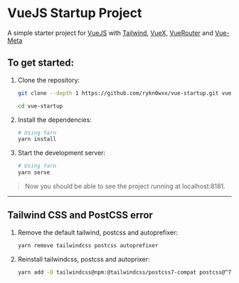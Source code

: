 # VueJS Startup Project

A simple starter project for [VueJS](https://github.com/vuejs/vue) with [Tailwind](https://github.com/tailwindlabs/tailwindcss), [VueX](https://github.com/vuejs/vuex), [VueRouter](https://github.com/vuejs/vue-router) and [Vue-Meta](https://github.com/nuxt/vue-meta)


## To get started:

1. Clone the repository:

   ```bash
   git clone --depth 1 https://github.com/rykn0wxx/vue-startup.git vue-startup

   cd vue-startup
   ```

2. Install the dependencies:

   ```bash
   # Using Yarn
   yarn install
   ```

3. Start the development server:

   ```bash
   # Using Yarn
   yarn serve
   ```

> Now you should be able to see the project running at localhost:8181.

___


## Tailwind CSS and PostCSS error


1. Remove the default tailwind, postcss and autoprefixer:
   ```bash
   yarn remove tailwindcss postcss autoprefixer
   ```

2. Reinstall tailwindcss, postcss and autoprixer:
   ```bash
   yarn add -D tailwindcss@npm:@tailwindcss/postcss7-compat postcss@^7 autoprefixer@^9
   ```
